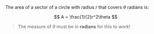 The area of a sector of a circle with radius $r$ that covers $\theta$ radians is:

$$
A = \frac{1}{2}r^2\theta
$$

> The measure of $\theta$ must be in **radians** for this to work!
